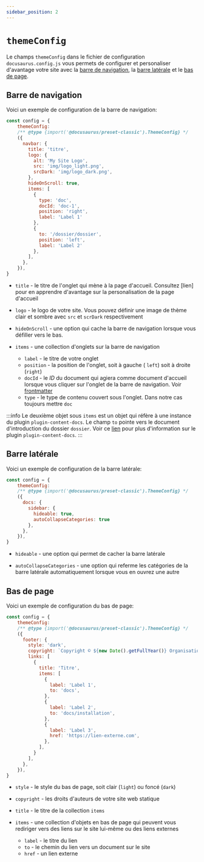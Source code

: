 ```yaml
---
sidebar_position: 2
---
```


# `themeConfig`

Le champs `themeConfig` dans le fichier de configuration `docusaurus.config.js` vous permets de configurer et personaliser d'avantage votre site avec la [barre de navigation](./themeConfig.md#barre-de-navigation), la [barre latérale](./themeConfig.md#barre-latérale) et le [bas de page](./themeConfig.md#bas-de-page). 

## Barre de navigation

Voici un exemple de configuration de la barre de navigation:

```js title="docusaurus.config.js"
const config = {
    themeConfig:
    /** @type {import('@docusaurus/preset-classic').ThemeConfig} */
    ({
      navbar: {
        title: 'titre',
        logo: {
          alt: 'My Site Logo',
          src: 'img/logo_light.png',
          srcDark: 'img/logo_dark.png',
        },
        hideOnScroll: true,
        items: [
          {
            type: 'doc',
            docId: 'doc-1',
            position: 'right',
            label: 'Label 1'
          },
          {
            to: '/dossier/dossier',
            position: 'left',
            label: 'Label 2'
          },
        ],
      },
    }),
}
```

- `title` - le titre de l'onglet qui mène à la page d'accueil. Consultez [lien] pour en apprendre d'avantage sur la personalisation de la page d'accueil

- `logo` - le logo de votre site. Vous pouvez définir une image de thème clair et sombre avec `src` et `scrDark` respectivement

- `hideOnScroll` - une option qui cache la barre de navigation lorsque vous défiller vers le bas.

- `items` - une collection d'onglets sur la barre de navigation
    - `label` - le titre de votre onglet
    - `position` - la position de l'onglet, soit à gauche ( `left`) soit à droite (`right`) 
    - `docId` - le _ID_ du document qui agiera comme document d'accueil lorsque vous cliquer sur l'onglet de la barre de navigation. Voir [frontmatter](../info-doc/fonctions-md/fonctions-md.mdx#frontmatter)
    - `type` - le type de contenu couvert sous l'onglet. Dans notre cas toujours mettre `doc`

:::info
Le deuxième objet sous `items` est un objet qui réfère à une instance du plugin `plugin-content-docs`. Le champ `to` pointe vers le document d'introduction du dossier `dossier`. Voir ce [lien](../info-doc/docs-plugins.md) pour plus d'information sur le plugin `plugin-content-docs`.
:::


## Barre latérale

Voici un exemple de configuration de la barre latérale:

```js title="docusaurus.config.js"
const config = {
    themeConfig:
    /** @type {import('@docusaurus/preset-classic').ThemeConfig} */
    ({
      docs: {
        sidebar: {
          hideable: true,
          autoCollapseCategories: true
        },
      },
    }),
}
```

- `hideable` - une option qui permet de cacher la barre latérale

- `autoCollapseCategories` - une option qui referme les catégories de la barre latérale automatiquement lorsque vous en ouvrez une autre

## Bas de page

Voici un exemple de configuration du bas de page:

```js title="docusaurus.config.js"
const config = {
    themeConfig:
    /** @type {import('@docusaurus/preset-classic').ThemeConfig} */
    ({
      footer: {
        style: 'dark',
        copyright: `Copyright © ${new Date().getFullYear()} Organisation XYZ`,
        links: [
          {
            title: 'Titre',
            items: [
              {
                label: 'Label 1',
                to: 'docs',
              },
              {
                label: 'Label 2',
                to: 'docs/installation',
              },
              {
                label: 'Label 3',
                href: 'https://lien-externe.com',
              },
            ],
          }
        ],
      },
    }),
}
```

- `style` - le style du bas de page, soit clair (`light`) ou foncé (`dark`)

- `copyright` - les droits d'auteurs de votre site web statique

- `title` - le titre de la collection `items`

- `items` - une collection d'objets en bas de page qui peuvent vous rediriger vers des liens sur le site lui-même ou des liens externes
    - `label` - le titre du lien
    - `to` - le chemin du lien vers un document sur le site
    - `href` - un lien externe
